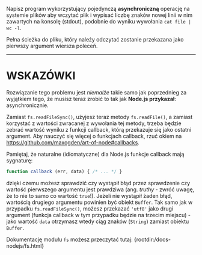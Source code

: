 Napisz program wykorzystujący pojedynczą **asynchroniczną** operację na systemie plików aby wczytać plik i wypisać liczbę znaków nowej linii w nim zawartych na konsolę (stdout), podobnie do wyniku wywołania `cat file | wc -l`.

Pełna ścieżka do pliku, który należy odczytać zostanie przekazana jako pierwszy argument wiersza poleceń.

----------------------------------------------------------------------
# WSKAZÓWKI

Rozwiązanie tego problemu jest *niemalże* takie samo jak poprzednieg za wyjątkiem tego, że musisz teraz zrobić to tak jak **Node.js przykazał**: asynchronicznie.

Zamiast `fs.readFileSync()`, użyjesz teraz metody `fs.readFile()`, a zamiast korzystać z wartości zwracanej z wywołania tej metody, trzeba będzie zebrać wartość wyniku z funkcji callback, którą przekazuje się jako ostatni argument. Aby nauczyć się więcej o funkcjach callback, rzuć okiem na https://github.com/maxogden/art-of-node#callbacks.

Pamiętaj, że naturalne (idiomatyczne) dla Node.js funkcje callback mają sygnaturę:

```js
function callback (err, data) { /* ... */ }
```

dzięki czemu możesz sprawdzić czy wystąpił błąd przez sprawdzenie czy wartość pierwszego argumentu jest prawdziwa (ang. *truthy* - zwróć uwagę, że to nie to samo co wartość `true`!). Jeżeli nie wystąpił żaden błąd, wartością drugiego argumentu powinien być obiekt `Buffer`. Tak samo jak w przypadku `fs.readFileSync()`, możesz przekazać `'utf8'` jako drugi argument (funkcja callback w tym przypadku będzie na trzecim miejscu) - jako wartość `data` otrzymasz wtedy ciąg znaków (`String`) zamiast obiektu `Buffer`.

Dokumentację modułu `fs` możesz przeczytać tutaj:
  {rootdir:/docs-nodejs/fs.html}
